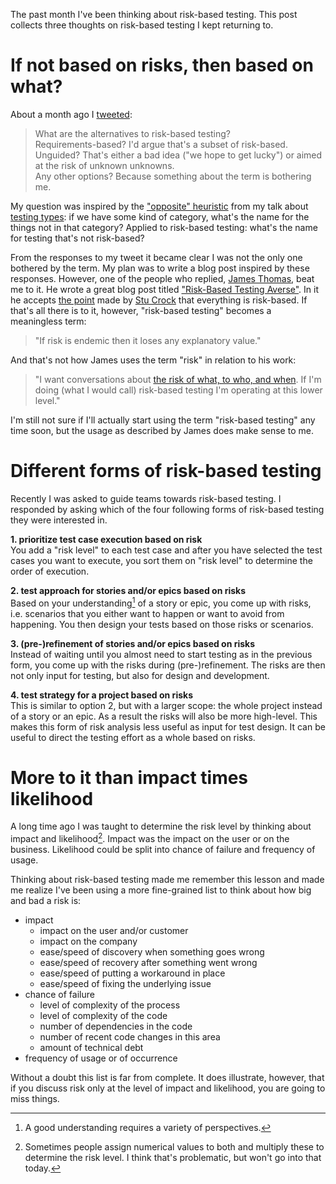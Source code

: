 <!--
.. title: Three thoughts on risk-basked testing
.. slug: three-thoughts-on-risk-based-testing
.. date: 2022-07-17 11:56:30 UTC+02:00
.. tags: coverage, software testing, test management, test strategy
.. category: test strategy
.. link: 
.. description: 
.. type: text
-->

The past month I've been thinking about risk-based testing. This post collects three thoughts on risk-based testing I kept returning to.


# If not based on risks, then based on what?

About a month ago I [tweeted](https://twitter.com/j19sch/status/1533760354647523330):

> What are the alternatives to risk-based testing?  
Requirements-based? I'd argue that's a subset of risk-based.  
Unguided? That's either a bad idea ("we hope to get lucky") or aimed at the risk of unknown unknowns.  
Any other options? Because something about the term is bothering me.

My question was inspired by the ["opposite" heuristic](https://smallsheds.garden/slides/rtc2019-testing-types.html#/15/0/1) from my talk about [testing types](https://smallsheds.garden/slides/rtc2019-testing-types.html#/): if we have some kind of category, what's the name for the things not in that category? Applied to risk-based testing: what's the name for testing that's not risk-based?

<!-- TEASER_END -->

From the responses to my tweet it became clear I was not the only one bothered by the term. My plan was to write a blog post inspired by these responses. However, one of the people who replied, [James Thomas](http://twitter.com/qahiccupps), beat me to it. He wrote a great blog post titled ["Risk-Based Testing Averse"](https://qahiccupps.blogspot.com/2022/06/risk-based-testing-averse.html). In it he accepts [the point](https://twitter.com/StooCrock/status/1533769843572453378) made by [Stu Crock](https://twitter.com/StooCrock) that everything is risk-based. If that's all there is to it, however, "risk-based testing" becomes a meaningless term:

> "If risk is endemic then it loses any explanatory value."

And that's not how James uses the term "risk" in relation to his work:

>  "I want conversations about [the risk of what, to who, and when](https://qahiccupps.blogspot.com/2019/09/of-what-to-who-when.html). If I'm doing (what I would call) risk-based testing I'm operating at this lower level."

I'm still not sure if I'll actually start using the term "risk-based testing" any time soon, but the usage as described by James does make sense to me.



# Different forms of risk-based testing

Recently I was asked to guide teams towards risk-based testing. I responded by asking which of the four following forms of risk-based testing they were interested in.

**1. prioritize test case execution based on risk**  
You add a "risk level" to each test case and after you have selected the test cases you want to execute, you sort them on "risk level" to determine the order of execution.

**2. test approach for stories and/or epics based on risks**  
Based on your understanding[^1] of a story or epic, you come up with risks, i.e. scenarios that you either want to happen or want to avoid from happening. You then design your tests based on those risks or scenarios.

**3. (pre-)refinement of stories and/or epics based on risks**  
Instead of waiting until you almost need to start testing as in the previous form, you come up with the risks during (pre-)refinement. The risks are then not only input for testing, but also for design and development.

**4. test strategy for a project based on risks**  
This is similar to option 2, but with a larger scope: the whole project instead of a story or an epic. As a result the risks will also be more high-level. This makes this form of risk analysis less useful as input for test design. It can be useful to direct the testing effort as a whole based on risks.



# More to it than impact times likelihood
A long time ago I was taught to determine the risk level by thinking about impact and likelihood[^2]. Impact was the impact on the user or on the business. Likelihood could be split into chance of failure and frequency of usage.

Thinking about risk-based testing made me remember this lesson and made me realize I've been using a more fine-grained list to think about how big and bad a risk is:

- impact
	- impact on the user and/or customer
	- impact on the company
	- ease/speed of discovery when something goes wrong
	- ease/speed of recovery after something went wrong
	- ease/speed of putting a workaround in place
	- ease/speed of fixing the underlying issue
- chance of failure
	- level of complexity of the process
	- level of complexity of the code
	- number of dependencies in the code
	- number of recent code changes in this area
	- amount of technical debt
- frequency of usage or of occurrence

Without a doubt this list is far from complete. It does illustrate, however, that if you discuss risk only at the level of impact and likelihood, you are going to miss things.


[^1]: A good understanding requires a variety of perspectives.

[^2]: Sometimes people assign numerical values to both and multiply these to determine the risk level. I think that's problematic, but won't go into that today.
